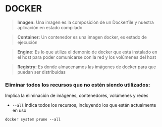 # DOCKER
> **Imagen:** Una imagen es la composición de un Dockerfile y nuestra aplicación en estado compilado

> **Container:** Un contenedor es una imagen docker, es estado de ejecución

> **Engine:** Es lo que utiliza el demonio de docker que está instalado en el host para poder comunicarse con la red y los volúmenes del host

> **Registry:** Es donde almacenamos las imágenes de docker para que puedan ser distribuidas

### Eliminar todos los recursos que no estén siendo utilizados:
Implica la eliminación de imágenes, contenedores, volúmenes y redes
- `--all` indica todos los recursos, incluyendo los que están actualmente en uso
```shell script
docker system prune --all
```